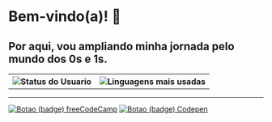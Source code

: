 <h1>  Bem-vindo(a)! 👋</h1>

<h2>Por aqui, vou ampliando minha jornada pelo mundo dos 0s e 1s.</h2>

<table>

<tr>
<th> <img src="https://github-readme-stats.vercel.app/api?username=guirque&show_icons=true&theme=tokyonight&hide=stars" alt="Status do Usuario"> </th>
<th> <img src="https://github-readme-stats.vercel.app/api/top-langs/?username=guirque&layout=compact&show_icons=true&theme=tokyonight" alt="Linguagens mais usadas"> </th>
</tr>

</table>
<hr/>


<a href="https://www.freecodecamp.org/guircc"><img src="https://img.shields.io/badge/Freecodecamp-%23123.svg?&style=for-the-badge&logo=freecodecamp&logoColor=green" alt="Botao (badge) freeCodeCamp"></a>
<a href="https://codepen.io/guircc"><img src="https://img.shields.io/badge/Codepen-000000?style=for-the-badge&logo=codepen&logoColor=white" alt="Botao (badge) Codepen"></a> 
